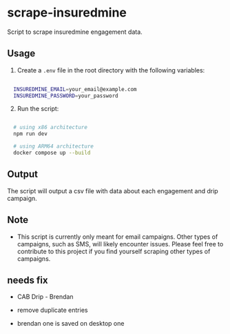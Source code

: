 # scrape-insuredmine

Script to scrape insuredmine engagement data.

## Usage

1. Create a `.env` file in the root directory with the following variables:

```bash
  
  INSUREDMINE_EMAIL=your_email@example.com
  INSUREDMINE_PASSWORD=your_password

```

2. Run the script:

```bash

  # using x86 architecture
  npm run dev

  # using ARM64 architecture
  docker compose up --build

```

## Output

The script will output a csv file with data about each engagement and drip campaign.

## Note

- This script is currently only meant for email campaigns. Other types of campaigns, such as SMS, will likely encounter issues. Please feel free to contribute to this project if you find yourself scraping other types of campaigns.

## needs fix

- CAB Drip - Brendan
- remove duplicate entries

- brendan one is saved on desktop one

